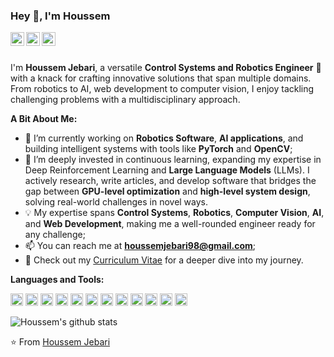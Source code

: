 ### Hey 👋, I'm Houssem

<a href="https://www.linkedin.com/in/houssem-jebari-b031021b5/">
  <img align="left" alt="Houssem's LinkdeIn" width="22px" src="https://cdn.jsdelivr.net/npm/simple-icons@v3/icons/linkedin.svg" />
</a>
<a href="https://www.instagram.com/houssemjebari/">
  <img align="left" alt="Houssem's Instagram" width="22px" src="https://cdn.jsdelivr.net/npm/simple-icons@v3/icons/instagram.svg" />
</a>
<a href="https://www.facebook.com/profile.php?id=100004736239320">
  <img align="left" alt="Houssem's Facebook" width="22px" src="https://cdn.jsdelivr.net/npm/simple-icons@v3/icons/facebook.svg" />
</a>

<br />
<br />


I'm **Houssem Jebari**, a versatile **Control Systems and Robotics Engineer** 🚀 with a knack for crafting innovative solutions that span multiple domains. From robotics to AI, web development to computer vision, I enjoy tackling challenging problems with a multidisciplinary approach.


**A Bit About Me:**

- 🔭 I’m currently working on **Robotics Software**, **AI applications**, and building intelligent systems with tools like **PyTorch** and **OpenCV**;
- 🌱 I’m deeply invested in continuous learning, expanding my expertise in Deep Reinforcement Learning and **Large Language Models** (LLMs). I actively research, write articles, and develop software that bridges the gap between **GPU-level optimization** and **high-level system design**, solving real-world challenges in novel ways.
- 💡 My expertise spans **Control Systems**, **Robotics**, **Computer Vision**, **AI**, and **Web Development**, making me a well-rounded engineer ready for any challenge;
- 📫 You can reach me at **houssemjebari98@gmail.com**;
- 📝 Check out my [Curriculum Vitae](https://drive.google.com/file/d/1p6TUfnuYvLD6jAxeIYUBSeB19OfR3D5M/view?usp=sharing) for a deeper dive into my journey.



**Languages and Tools:**  

<code><img height="20" src="https://cdn.jsdelivr.net/gh/devicons/devicon/icons/python/python-original.svg"></code>
<code><img height="20" src="https://cdn.jsdelivr.net/gh/devicons/devicon/icons/cplusplus/cplusplus-original.svg"></code>
<code><img height="20" src="https://cdn.jsdelivr.net/gh/devicons/devicon/icons/javascript/javascript-original.svg"></code>
<code><img height="20" src="https://cdn.jsdelivr.net/gh/devicons/devicon/icons/html5/html5-original.svg"></code>
<code><img height="20" src="https://cdn.jsdelivr.net/gh/devicons/devicon/icons/css3/css3-original.svg"></code>
<code><img height="20" src="https://cdn.jsdelivr.net/gh/devicons/devicon/icons/docker/docker-original.svg"></code>
<code><img height="20" src="https://cdn.jsdelivr.net/gh/devicons/devicon/icons/react/react-original.svg"></code>
<code><img height="20" src="https://cdn.jsdelivr.net/gh/devicons/devicon/icons/nodejs/nodejs-original.svg"></code>
<code><img height="20" src="https://cdn.jsdelivr.net/gh/devicons/devicon/icons/git/git-original.svg"></code>
<code><img height="20" src="https://cdn.jsdelivr.net/gh/devicons/devicon/icons/opencv/opencv-original.svg"></code>
<code><img height="20" src="https://cdn.jsdelivr.net/gh/devicons/devicon/icons/ros/ros-original.svg"></code>
<code><img height="20" src="https://cdn.jsdelivr.net/gh/devicons/devicon/icons/pytorch/pytorch-original.svg"></code>







![Houssem's github stats](https://github-readme-stats.vercel.app/api?username=houssemjebari&show_icons=true&hide_border=true)

⭐️ From [Houssem Jebari](https://github.com/houssemjebari)
